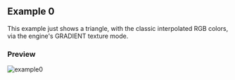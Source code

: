 ## Example 0
This example just shows a triangle, with the classic interpolated RGB colors, via the engine's GRADIENT texture mode.

### Preview
![example0](https://github.com/user-attachments/assets/49f35460-4bdb-4b98-9eb4-edce683ba844)

